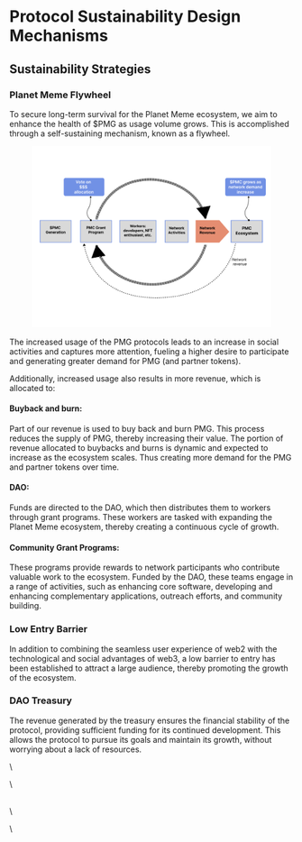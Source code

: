 # Protocol Sustainability Design Mechanisms

## Sustainability Strategies

### Planet Meme Flywheel

To secure long-term survival for the Planet Meme ecosystem, we aim to enhance the health of $PMG as usage volume grows. This is accomplished through a self-sustaining mechanism, known as a flywheel.

<figure><img src="../../.gitbook/assets/Desktop - 3.png" alt=""><figcaption></figcaption></figure>

The increased usage of the PMG protocols leads to an increase in social activities and captures more attention, fueling a higher desire to participate and generating greater demand for PMG (and partner tokens).

Additionally, increased usage also results in more revenue, which is allocated to:

#### Buyback and burn:&#x20;

Part of our revenue is used to buy back and burn PMG. This process reduces the supply of PMG, thereby increasing their value. The portion of revenue allocated to buybacks and burns is dynamic and expected to increase as the ecosystem scales. Thus creating more demand for the PMG and partner tokens over time.

#### DAO:

Funds are directed to the DAO, which then distributes them to workers through grant programs. These workers are tasked with expanding the Planet Meme ecosystem, thereby creating a continuous cycle of growth.

#### Community Grant Programs:

These programs provide rewards to network participants who contribute valuable work to the ecosystem. Funded by the DAO, these teams engage in a range of activities, such as enhancing core software, developing and enhancing complementary applications, outreach efforts, and community building.

### Low Entry Barrier

In addition to combining the seamless user experience of web2 with the technological and social advantages of web3, a low barrier to entry has been established to attract a large audience, thereby promoting the growth of the ecosystem.

### DAO Treasury

The revenue generated by the treasury ensures the financial stability of the protocol, providing sufficient funding for its continued development. This allows the protocol to pursue its goals and maintain its growth, without worrying about a lack of resources.



\


\


\
\


\

